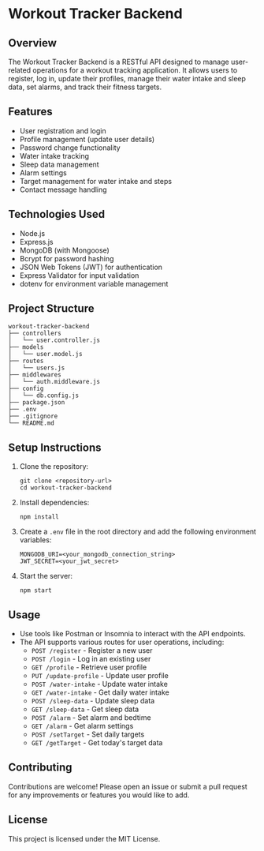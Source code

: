 # Workout Tracker Backend

## Overview
The Workout Tracker Backend is a RESTful API designed to manage user-related operations for a workout tracking application. It allows users to register, log in, update their profiles, manage their water intake and sleep data, set alarms, and track their fitness targets.

## Features
- User registration and login
- Profile management (update user details)
- Password change functionality
- Water intake tracking
- Sleep data management
- Alarm settings
- Target management for water intake and steps
- Contact message handling

## Technologies Used
- Node.js
- Express.js
- MongoDB (with Mongoose)
- Bcrypt for password hashing
- JSON Web Tokens (JWT) for authentication
- Express Validator for input validation
- dotenv for environment variable management

## Project Structure
```
workout-tracker-backend
├── controllers
│   └── user.controller.js
├── models
│   └── user.model.js
├── routes
│   └── users.js
├── middlewares
│   └── auth.middleware.js
├── config
│   └── db.config.js
├── package.json
├── .env
├── .gitignore
└── README.md
```

## Setup Instructions
1. Clone the repository:
   ```
   git clone <repository-url>
   cd workout-tracker-backend
   ```

2. Install dependencies:
   ```
   npm install
   ```

3. Create a `.env` file in the root directory and add the following environment variables:
   ```
   MONGODB_URI=<your_mongodb_connection_string>
   JWT_SECRET=<your_jwt_secret>
   ```

4. Start the server:
   ```
   npm start
   ```

## Usage
- Use tools like Postman or Insomnia to interact with the API endpoints.
- The API supports various routes for user operations, including:
  - `POST /register` - Register a new user
  - `POST /login` - Log in an existing user
  - `GET /profile` - Retrieve user profile
  - `PUT /update-profile` - Update user profile
  - `POST /water-intake` - Update water intake
  - `GET /water-intake` - Get daily water intake
  - `POST /sleep-data` - Update sleep data
  - `GET /sleep-data` - Get sleep data
  - `POST /alarm` - Set alarm and bedtime
  - `GET /alarm` - Get alarm settings
  - `POST /setTarget` - Set daily targets
  - `GET /getTarget` - Get today's target data

## Contributing
Contributions are welcome! Please open an issue or submit a pull request for any improvements or features you would like to add.

## License
This project is licensed under the MIT License.